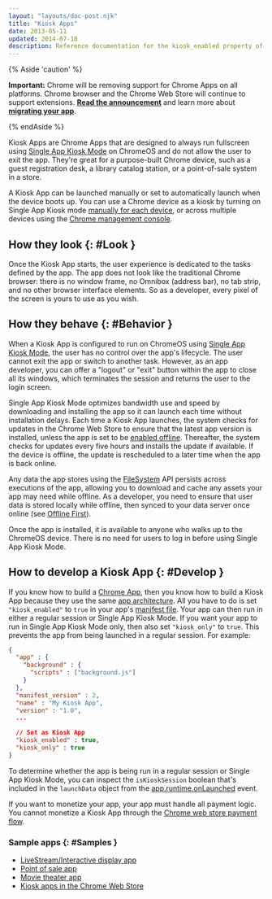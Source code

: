 ```yaml
---
layout: "layouts/doc-post.njk"
title: "Kiosk Apps"
date: 2013-05-11
updated: 2014-07-18
description: Reference documentation for the kiosk_enabled property of manifest.json.
---
```


{% Aside 'caution' %}

**Important:** Chrome will be removing support for Chrome Apps on all platforms. Chrome browser and
the Chrome Web Store will continue to support extensions. [**Read the announcement**][1] and learn
more about [**migrating your app**][2].

{% endAside %}

Kiosk Apps are Chrome Apps that are designed to always run fullscreen using [Single App Kiosk
Mode][3] on ChromeOS and do not allow the user to exit the app. They're great for a purpose-built
Chrome device, such as a guest registration desk, a library catalog station, or a point-of-sale
system in a store.

A Kiosk App can be launched manually or set to automatically launch when the device boots up. You
can use a Chrome device as a kiosk by turning on Single App Kiosk mode [manually for each
device][4], or across multiple devices using the [Chrome management console][5].

## How they look {: #Look }

Once the Kiosk App starts, the user experience is dedicated to the tasks defined by the app. The app
does not look like the traditional Chrome browser: there is no window frame, no Omnibox (address
bar), no tab strip, and no other browser interface elements. So as a developer, every pixel of the
screen is yours to use as you wish.

## How they behave {: #Behavior }

When a Kiosk App is configured to run on ChromeOS using [Single App Kiosk Mode][6], the user has no
control over the app's lifecycle. The user cannot exit the app or switch to another task. However,
as an app developer, you can offer a "logout" or "exit" button within the app to close all its
windows, which terminates the session and returns the user to the login screen.

Single App Kiosk Mode optimizes bandwidth use and speed by downloading and installing the app so it
can launch each time without installation delays. Each time a Kiosk App launches, the system checks
for updates in the Chrome Web Store to ensure that the latest app version is installed, unless the
app is set to be [enabled offline][7]. Thereafter, the system checks for updates every five hours
and installs the update if available. If the device is offline, the update is rescheduled to a later
time when the app is back online.

Any data the app stores using the [FileSystem][8] API persists across executions of the app,
allowing you to download and cache any assets your app may need while offline. As a developer, you
need to ensure that user data is stored locally while offline, then synced to your data server once
online (see [Offline First][9]).

Once the app is installed, it is available to anyone who walks up to the ChromeOS device. There is
no need for users to log in before using Single App Kiosk Mode.

## How to develop a Kiosk App {: #Develop }

If you know how to build a [Chrome App][10], then you know how to build a Kiosk App because they use
the same [app architecture][11]. All you have to do is set `"kiosk_enabled"` to `true` in your app's
[manifest file][12]. Your app can then run in either a regular session or Single App Kiosk Mode. If
you want your app to run in Single App Kiosk Mode only, then also set `"kiosk_only"` to `true`. This
prevents the app from being launched in a regular session. For example:

```json
{
  "app" : {
    "background" : {
      "scripts" : ["background.js"]
    }
  },
  "manifest_version" : 2,
  "name" : "My Kiosk App",
  "version" : "1.0",
  ...

  // Set as Kiosk App
  "kiosk_enabled" : true,
  "kiosk_only" : true
}
```

To determine whether the app is being run in a regular session or Single App Kiosk Mode, you can
inspect the `isKioskSession` boolean that's included in the `launchData` object from the
[app.runtime.onLaunched][13] event.

If you want to monetize your app, your app must handle all payment logic. You cannot monetize a
Kiosk App through the [Chrome web store payment flow][14].

### Sample apps {: #Samples }

- [LiveStream/Interactive display app][15]
- [Point of sale app][16]
- [Movie theater app][17]
- [Kiosk apps in the Chrome Web Store][18]

[1]: https://blog.chromium.org/2020/08/changes-to-chrome-app-support-timeline.html
[2]: /apps/migration
[3]: https://support.google.com/chromebook/answer/3134673
[4]: https://support.google.com/chromebook/answer/3134673
[5]: https://support.google.com/chrome/a/answer/3017014
[6]: https://support.google.com/chromebook/answer/3134673
[7]: /apps/manifest/offline_enabled
[8]: /apps/fileSystem
[9]: /docs/apps/offline_apps
[10]: /apps/about_apps
[11]: /apps/app_architecture
[12]: /apps/manifest
[13]: /apps/app_runtime#event-onLaunched
[14]: /webstore/money
[15]: https://github.com/KioskApps/InfoHub
[16]: https://github.com/KioskApps/SalesPoint
[17]: https://github.com/KioskApps/QuickTicket
[18]: https://chrome.google.com/webstore/category/collection/kiosk-apps

